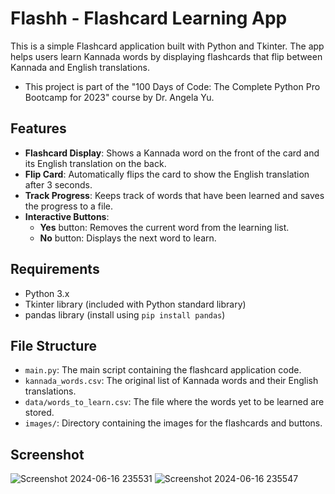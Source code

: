 # Flashh - Flashcard Learning App

This is a simple Flashcard application built with Python and Tkinter. The app helps users learn Kannada words by displaying flashcards that flip between Kannada and English translations.
- This project is part of the "100 Days of Code: The Complete Python Pro Bootcamp for 2023" course by Dr. Angela Yu.

## Features

- **Flashcard Display**: Shows a Kannada word on the front of the card and its English translation on the back.
- **Flip Card**: Automatically flips the card to show the English translation after 3 seconds.
- **Track Progress**: Keeps track of words that have been learned and saves the progress to a file.
- **Interactive Buttons**: 
  - **Yes** button: Removes the current word from the learning list.
  - **No** button: Displays the next word to learn.

## Requirements

- Python 3.x
- Tkinter library (included with Python standard library)
- pandas library (install using `pip install pandas`)

## File Structure

- `main.py`: The main script containing the flashcard application code.
- `kannada_words.csv`: The original list of Kannada words and their English translations.
- `data/words_to_learn.csv`: The file where the words yet to be learned are stored.
- `images/`: Directory containing the images for the flashcards and buttons.

## Screenshot

![Screenshot 2024-06-16 235531](https://github.com/Harsha0130/Flashcard_App/assets/127675058/7ce1c10e-d998-4fc7-90c6-b4398fb4f6b7)
![Screenshot 2024-06-16 235547](https://github.com/Harsha0130/Flashcard_App/assets/127675058/3ef04407-a2dc-4bdd-b624-ca2223302aa7)


